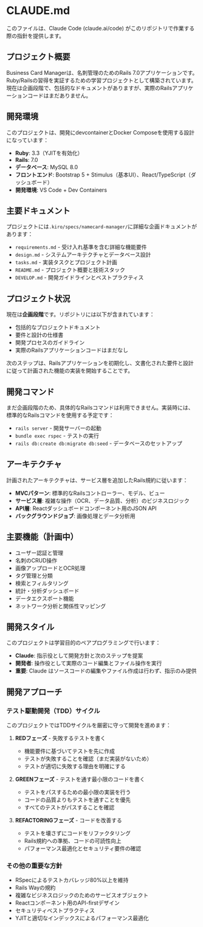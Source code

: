 # CLAUDE.md

このファイルは、Claude Code (claude.ai/code) がこのリポジトリで作業する際の指針を提供します。

## プロジェクト概要

Business Card Managerは、名刺管理のためのRails 7.0アプリケーションです。Ruby/Railsの習得を実証するための学習プロジェクトとして構築されています。現在は企画段階で、包括的なドキュメントがありますが、実際のRailsアプリケーションコードはまだありません。

## 開発環境

このプロジェクトは、開発にdevcontainerとDocker Composeを使用する設計になっています：

- **Ruby**: 3.3（YJITを有効化）
- **Rails**: 7.0
- **データベース**: MySQL 8.0
- **フロントエンド**: Bootstrap 5 + Stimulus（基本UI）、React/TypeScript（ダッシュボード）
- **開発環境**: VS Code + Dev Containers

## 主要ドキュメント

プロジェクトには`.kiro/specs/namecard-manager/`に詳細な企画ドキュメントがあります：

- `requirements.md` - 受け入れ基準を含む詳細な機能要件
- `design.md` - システムアーキテクチャとデータベース設計
- `tasks.md` - 実装タスクとプロジェクト計画
- `README.md` - プロジェクト概要と技術スタック
- `DEVELOP.md` - 開発ガイドラインとベストプラクティス

## プロジェクト状況

現在は**企画段階**です。リポジトリには以下が含まれています：
- 包括的なプロジェクトドキュメント
- 要件と設計の仕様書
- 開発プロセスのガイドライン
- 実際のRailsアプリケーションコードはまだなし

次のステップは、Railsアプリケーションを初期化し、文書化された要件と設計に従って計画された機能の実装を開始することです。

## 開発コマンド

まだ企画段階のため、具体的なRailsコマンドは利用できません。実装時には、標準的なRailsコマンドを使用する予定です：

- `rails server` - 開発サーバーの起動
- `bundle exec rspec` - テストの実行
- `rails db:create db:migrate db:seed` - データベースのセットアップ

## アーキテクチャ

計画されたアーキテクチャは、サービス層を追加したRails規約に従います：

- **MVCパターン**: 標準的なRailsコントローラー、モデル、ビュー
- **サービス層**: 複雑な操作（OCR、データ品質、分析）のビジネスロジック
- **API層**: Reactダッシュボードコンポーネント用のJSON API
- **バックグラウンドジョブ**: 画像処理とデータ分析用

## 主要機能（計画中）

- ユーザー認証と管理
- 名刺のCRUD操作
- 画像アップロードとOCR処理
- タグ管理と分類
- 検索とフィルタリング
- 統計・分析ダッシュボード
- データエクスポート機能
- ネットワーク分析と関係性マッピング

## 開発スタイル

このプロジェクトは学習目的のペアプログラミングで行います：
- **Claude**: 指示役として開発方針と次のステップを提案
- **開発者**: 操作役として実際のコード編集とファイル操作を実行
- **重要**: Claude はソースコードの編集やファイル作成は行わず、指示のみ提供

## 開発アプローチ

### テスト駆動開発（TDD）サイクル
このプロジェクトではTDDサイクルを厳密に守って開発を進めます：

1. **REDフェーズ** - 失敗するテストを書く
   - 機能要件に基づいてテストを先に作成
   - テストが失敗することを確認（まだ実装がないため）
   - テストが適切に失敗する理由を明確にする

2. **GREENフェーズ** - テストを通す最小限のコードを書く
   - テストをパスするための最小限の実装を行う
   - コードの品質よりもテストを通すことを優先
   - すべてのテストがパスすることを確認

3. **REFACTORINGフェーズ** - コードを改善する
   - テストを壊さずにコードをリファクタリング
   - Rails規約への準拠、コードの可読性向上
   - パフォーマンス最適化とセキュリティ要件の確認

### その他の重要な方針
- RSpecによるテストカバレッジ80%以上を維持
- Rails Wayの規約
- 複雑なビジネスロジックのためのサービスオブジェクト
- Reactコンポーネント用のAPI-firstデザイン
- セキュリティベストプラクティス
- YJITと適切なインデックスによるパフォーマンス最適化